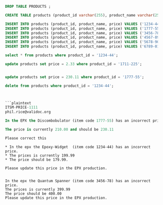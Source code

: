 ```sql
DROP TABLE PRODUCTS ;

CREATE TABLE products (product_id varchar(255), product_name varchar(255),price number(5,2));

INSERT INTO products (product_id, product_name, price) VALUES ('1234-44', 'Epoxy Widget', 199.99);
INSERT INTO products (product_id, product_name, price) VALUES ('1777-55', 'Discombobulator', 210.00);
INSERT INTO products (product_id, product_name, price) VALUES ('3456-78', 'Quantum Spanner', 399.99);
INSERT INTO products (product_id, product_name, price) VALUES ('4567-89', 'Photon Scooper', 499.99);
INSERT INTO products (product_id, product_name, price) VALUES ('5678-90', 'Temporal Inverter', 599.99);
INSERT INTO products (product_id, product_name, price) VALUES ('6789-01', 'Gravitational Pulser', 699.99);
```

```sql
select * from products where product_id = '1234-44';

update products set price = 2.33 where product_id = '1711-225';


update products set price = 230.11 where product_id = '1777-55';

delete from products where product_id = '1234-44';
```

```sql


```plaintext
ITSM-PRICE-1111
phil.rice@validoc.org

In the EPX the Discombobulator (item code 1777-55) has an incorrect price.

The price is currently 210.00 and should be 230.11

Please correct this
```

```plaintext
* In the epx the Epoxy-Widget  (item code 1234-44) has an incorrect price.
* The prices is currently 199.99
* The price should be 179.99.

Please update this price in the EPX production.


In the epx the Quantum Spanner (item code 3456-78) has an incorrect price.
The prices is currently 399.99
The price should be 400.00
Please update this price in the EPX production.